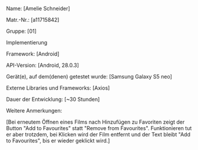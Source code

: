 Name:	[Amelie Schneider] 

Matr.-Nr.:	[a11715842]

Gruppe:	[01]


Implementierung

Framework:	[Android]

API-Version:	[Android, 28.0.3]

Gerät(e), auf dem(denen) getestet wurde:
[Samsung Galaxy S5 neo]

Externe Libraries und Frameworks:
[Axios]

Dauer der Entwicklung:
[~30 Stunden]

Weitere Anmerkungen:

[Bei erneutem Öffnen eines Films nach Hinzufügen zu Favoriten zeigt der Button 
"Add to Favourites" statt "Remove from Favourites". Funktionieren tut er aber trotzdem, 
bei Klicken wird der Film entfernt und der 
Text bleibt "Add to Favourites", bis er wieder geklickt wird.]